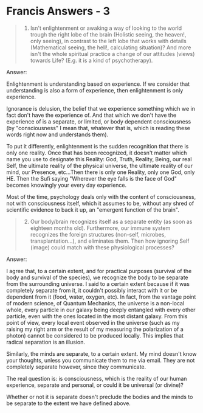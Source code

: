 # Francis Answers - 3

>1. Isn't enlightenment or awaking a way of looking to the world trough the right lobe of the brain (Holistic seeing, the heaven!, only seeing), in contrast to the left lobe that works with details (Mathematical seeing, the hell!, calculating situation)? And more isn't the whole spiritual practice a change of our attitudes (views) towards Life? (E.g. it is a kind of psychotherapy).

Answer:

Enlightenment is understanding based on experience. If we consider that understanding is also a form of experience, then enlightenment is only experience.

Ignorance is delusion, the belief that we experience something which we in fact don't have the experience of. And that which we don't have the experience of is a separate, or limited, or body dependent consciousness (by "consciousness" I mean that, whatever that is, which is reading these words right now and understands them).

To put it differently, enlightenment is the sudden recognition that there is only one reality. Once that has been recognized, it doesn't matter which name you use to designate this Reality: God, Truth, Reality, Being, our real Self, the ultimate reality of the physical universe, the ultimate reality of our mind, our Presence, etc...Then there is only one Reality, only one God, only HE. Then the Sufi saying "Wherever the eye falls is the face of God" becomes knowingly your every day experience.

Most of the time, psychology deals only with the content of consciousness, not with consciousness itself, which it assumes to be, without any shred of scientific evidence to back it up, an "emergent function of the brain".

>2. Our body/brain recognizes itself as a separate entity (as soon as eighteen months old). Furthermore, our immune system recognizes the foreign structures (non-self, microbes, transplantation...), and eliminates them. Then how ignoring Self (image) could match with these physiological processes?

Answer:

I agree that, to a certain extent, and for practical purposes (survival of the body and survival of the species), we recognize the body to be separate from the surrounding universe. I said to a certain extent because if it was completely separate from it, it couldn't possibly interact with it or be dependent from it (food, water, oxygen, etc). In fact, from the vantage point of modern science, of Quantum Mechanics, the universe is a non-local whole, every particle in our galaxy being deeply entangled with every other particle, even with the ones located in the most distant galaxy. From this point of view, every local event observed in the universe (such as my raising my right arm or the result of my measuring the polarization of a photon) cannot be considered to be produced locally. This implies that radical separation is an illusion.

Similarly, the minds are separate, to a certain extent. My mind doesn't know your thoughts, unless you communicate them to me via email. They are not completely separate however, since they communicate.

The real question is: is consciousness, which is the reality of our human experience, separate and personal, or could it be universal (or divine)?

Whether or not it is separate doesn't preclude the bodies and the minds to be separate to the extent we have defined above.

